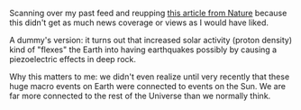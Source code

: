 Scanning over my past feed and reupping [this article from Nature](https://lnkd.in/eMKHsPA) because this didn't get as much news coverage or views as I would have liked.

A dummy's version: it turns out that increased solar activity (proton density) kind of "flexes" the Earth into having earthquakes possibly by causing a piezoelectric effects in deep rock.

Why this matters to me: we didn't even realize until very recently that these huge macro events on Earth were connected to events on the Sun.  We are far more connected to the rest of the Universe than we normally think.